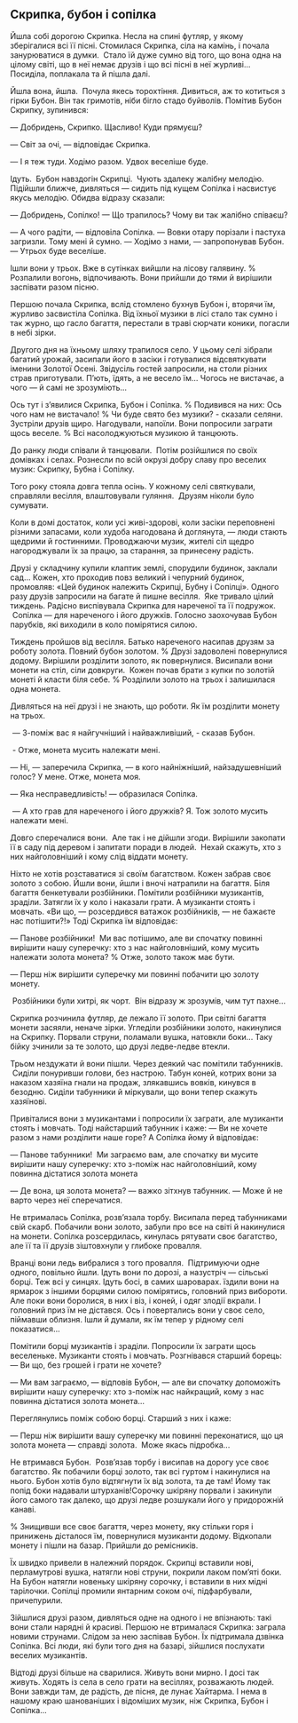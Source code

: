 ## Скрипка, бубон і сопілка

Йшла собі дорогою Скрипка.
Несла на спині футляр, у якому зберігалися всі її пісні.
Стомилася Скрипка, сіла на камінь, і почала занурюватися в думки.
 Стало їй дуже сумно від того, що вона одна на цілому світі, що в неї немає друзів і що всі пісні в неї журливі...
Посиділа, поплакала та й пішла далі.

Йшла вона, йшла.
 Почула якесь торохтіння.
Дивиться, аж то котиться з гірки Бубон.
Він так гримотів, ніби бігло стадо буйволів.
Помітив Бубон Скрипку, зупинився:

— Добридень, Скрипко.
Щасливо! Куди прямуєш?

— Світ за очі, — відповідає Скрипка.

— І я теж туди.
Ходімо разом.
Удвох веселіше буде.

Ідуть.
 Бубон навздогін Скрипці.
 Чують здалеку жалібну мелодію.
Підійшли ближче, дивляться — сидить під кущем Сопілка і насвистує якусь мелодію.
Обидва відразу сказали:

— Добридень, Сопілко!
— Що трапилось?
Чому ви так жалібно співаєш?

— А чого радіти, — відповіла Сопілка.
— Вовки отару порізали і пастуха загризли.
Тому мені й сумно.
— Ходімо з нами, — запропонував Бубон. — Утрьох буде веселіше.

Ішли вони у трьох.
Вже в сутінках вийшли на лісову галявину.
% Розпалили вогонь, відпочивають.
Вони прийшли до тями й вирішили заспівати разом пісню.

Першою почала Скрипка, вслід стомлено бухнув Бубон і, вторячи їм, журливо засвистіла Сопілка.
Від їхньої музики в лісі стало так сумно і так журно, що гасло багаття, перестали в траві сюрчати коники, погасли в небі зірки.

Другого дня на їхньому шляху трапилося село.
У цьому селі зібрали багатий урожай, засипали його в засіки і готувалися відсвяткувати іменини Золотої Осені.
Звідусіль гостей запросили, на столи різних страв приготували.
П’ють, їдять, а не весело їм...
Чогось не вистачає, а чого — й самі не зрозуміють...

Ось тут і з’явилися Скрипка, Бубон і Сопілка.
% Подивився на них: Ось чого нам не вистачало!
% Чи буде свято без музики? - сказали селяни.
Зустріли друзів щиро.
Нагодували, напоїли.
Вони попросили заграти щось веселе.
% Всі насолоджуються музикою й танцюють.

До ранку люди співали й танцювали.
 Потім розійшлися по своїх домівках і селах.
Рознесли по всій окрузі добру славу про веселих музик: Скрипку, Бубна і Сопілку.

Того року стояла довга тепла осінь.
У кожному селі святкували, справляли весілля, влаштовували гуляння.
 Друзям ніколи було сумувати.

Коли в домі достаток, коли усі живі-здорові, коли засіки переповнені різними запасами, коли худоба нагодована й доглянута, — люди стають щедрими й гостинними.
Проводжаючи музик, жителі сіл щедро нагороджували їх за працю, за старання, за принесену радість.

Друзі у складчину купили клаптик землі, спорудили будинок, заклали сад...
Кожен, хто проходив повз великий і чепурний будинок, промовляв: «Цей будинок належить Скрипці, Бубну і Сопілці».
Одного разу друзів запросили на багате й пишне весілля.
 Яке тривало цілий тиждень.
Радісно виспівувала Скрипка для нареченої та її подружок.
 Сопілка — для нареченого і його дружків.
Голосно заохочував Бубон парубків, які виходили в коло помірятися силою.

Тиждень пройшов від весілля.
Батько нареченого насипав друзям за роботу золота.
Повний бубон золотом.
% Друзі задоволені повернулися додому.
Вирішили розділити золото, як повернулися.
Висипали вони монети на стіл, сіли довкруги.
 Кожен почав брати з купки по золотій монеті й класти біля себе.
% Розділили золото на трьох і залишилася одна монета.

Дивляться на неї друзі і не знають, що роботи.
Як їм розділити монету на трьох.

 — З-поміж вас я найгучніший і найважливіший, - сказав Бубон.

 - Отже, монета мусить належати мені.

— Ні, — заперечила Скрипка, — в кого найніжніший, найзадушевніший голос?
У мене.
Отже, монета моя.

— Яка несправедливість! — образилася Сопілка.

 — А хто грав для нареченого і його дружків?
Я.
Тож золото мусить належати мені.

Довго сперечалися вони.
 Але так і не дійшли згоди.
Вирішили закопати її в саду під деревом і запитати поради в людей.
 Нехай скажуть, хто з них найголовніший і кому слід віддати монету.

Ніхто не хотів розставатися зі своїм багатством.
Кожен забрав своє золото з собою.
Йшли вони, йшли і вночі натрапили на багаття.
Біля багаття бенкетували розбійники.
Помітили розбійники музикантів, зраділи.
Затягли їх у коло і наказали грати.
А музиканти стоять і мовчать.
«Ви що, — розсердився ватажок розбійників, — не бажаєте нас потішити?!»
Тоді Скрипка їм відповідає:

— Панове розбійники!
 Ми вас потішимо, але ви спочатку повинні вирішити нашу суперечку: хто з нас найголовніший, кому мусить належати золота монета?
% Отже, золото також має бути.

— Перш ніж вирішити суперечку ми повинні побачити цю золоту монету.

 Розбійники були хитрі, як чорт.
 Він відразу ж зрозумів, чим тут пахне...

Скрипка розчинила футляр, де лежало її золото.
При світлі багаття монети засяяли, неначе зірки.
Угледіли розбійники золото, накинулися на Скрипку.
Порвали струни, поламали вушка, натовкли боки...
Таку бійку зчинили за те золото, що друзі ледве-ледве втекли.

Трьом нездужати й вони пішли.
Через деякий час помітили табунників.
 Сиділи понуривши голови, без настрою.
Табун коней, котрих вони за наказом хазяїна гнали на продаж, злякавшись вовків, кинувся в безодню.
Сиділи табунники й міркували, що вони тепер скажуть хазяїнові.

Привіталися вони з музикантами і попросили їх заграти, але музиканти стоять і мовчать.
Тоді найстарший табунник і каже: — Ви не хочете разом з нами розділити наше горе?
А Сопілка йому й відповідає:

— Панове табунники!
 Ми заграємо вам, але спочатку ви мусите вирішити нашу суперечку: хто з-поміж нас найголовніший, кому повинна дістатися золота монета

— Де вона, ця золота монета? — важко зітхнув табунник. — Може й не варто через неї сперечатися.

Не втрималась Сопілка, розв’язала торбу.
Висипала перед табунниками свій скарб.
Побачили вони золото, забули про все на світі й накинулися на монети.
Сопілка розсердилась, кинулась рятувати своє багатство, але її та її друзів зіштовхнули у глибоке провалля.

Вранці вони ледь вибралися з того провалля.
 Підтримуючи одне одного, повільно йшли.
Ідуть вони по дорозі, а назустріч — сільські борці.
Теж всі у синцях.
Ідуть босі, в самих шароварах.
їздили вони на ярмарок з іншими борцями силою помірятись, головний приз вибороти.
Але поки вони боролися, в них і віз, і коней, і одяг злодії вкрали.
І головний приз їм не дістався.
Ось і повертались вони у своє село, піймавши облизня.
Ішли й думали, як їм тепер у рідному селі показатися...

Помітили борці музикантів і зраділи.
Попросили їх заграти щось веселеньке.
Музиканти стоять і мовчать.
Розгнівався старший борець: — Ви що, без грошей і грати не хочете?

— Ми вам заграємо, — відповів Бубон, — але ви спочатку допоможіть вирішити нашу суперечку: хто з-поміж нас найкращий, кому з нас повинна дістатися золота монета...

Переглянулись поміж собою борці.
Старший з них і каже:

— Перш ніж вирішити вашу суперечку ми повинні переконатися, що ця золота монета — справді золота.
 Може якась підробка...

Не втримався Бубон.
 Розв’язав торбу і висипав на дорогу усе своє багатство.
Як побачили борці золото, так всі гуртом і накинулися на нього.
Бубон хотів було відтягнути їх від золота, та де там!
Йому так попід боки надавали штурханів!Сорочку шкіряну порвали і закинули його самого так далеко, що друзі ледве розшукали його у придорожній канаві.

% Знищивши все своє багаття, через монету, яку стільки горя і принижень дісталося їм, повернулися музиканти додому.
Відкопали монету і пішли на базар.
Прийшли до ремісників.

Їх швидко привели в належний порядок.
Скрипці вставили нові, перламутрові вушка, натягли нові струни, покрили лаком пом’яті боки.
На Бубон натягли новеньку шкіряну сорочку, і вставили в них мідні тарілочки.
Сопілці промили янтарним соком очі, підфарбували, причепурили.

Зійшлися друзі разом, дивляться одне на одного і не впізнають: такі вони стали нарядні й красиві.
Першою не втрималася Скрипка: заграла новими струнами.
Слідом за нею заспівав Бубон.
Їх підтримала дзвінка Сопілка.
Всі люди, які були того дня на базарі, зійшлися послухати веселих музикантів.

Відтоді друзі більше на сварилися.
Живуть вони мирно.
І досі так живуть.
Ходять із села в село грати на весіллях, розважають людей.
Вони завжди там, де радість, де пісня, де лунає Хайтарма.
І нема в нашому краю шанованіших і відоміших музик, ніж Скрипка, Бубон і Сопілка...
